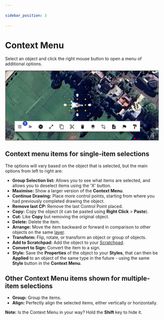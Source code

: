 ```yaml
---

sidebar_position: 3

---
```

# Context Menu

Select an object and click the right mouse button to open a menu of additional options.

![context menu](./assets/context-overview.jpg)

## Context menu items for single-item selections

The options will vary based on the object that is selected, but the main options from left to right are:

* **Group Selection list:** Allows you to see what items are selected, and allows you to deselect items using the 'X' button.
* **Maximise:** Show a larger version of the **Context Menu**.
* **Continue Drawing:** Place more control points, starting from where you had previously completed drawing the object.
* **Remove last CP:** Remove the last Control Point placed.
* **Copy:** Copy the object (it can be pasted using **Right Click** > **Paste**).
* **Cut:** Like **Copy** but removing the original object.
* **Delete:** Delete the item.
* **Arrange:** Move the item backward or forward in comparison to other objects on the same [layer](/rapid-online/rapidplan-online-workspace/layers-palette.md).
* **Transform:** Flip, rotate, or transform an object or group of objects.
* **Add to Scratchpad:** Add the object to your [Scratchpad](/rapid-online/rapidplan-online-workspace/scratchpad-palette.md).
* **Convert to Sign:** Convert the item to a sign.
* **Style:** Save the **Properties** of the object to your **Styles**, that can then be **Applied** to an object of the same type in the future - using the same **Style** button in the **Context Menu**.

## Other Context Menu items shown for multiple-item selections

* **Group:** Group the items.
* **Align:** Perfectly align the selected items, either vertically or horizontally.

**Note:** Is the Context Menu in your way? Hold the **Shift** key to hide it.
